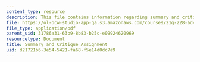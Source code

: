 ```yaml
---
content_type: resource
description: This file contains information regarding summary and critique assignment.
file: https://ol-ocw-studio-app-qa.s3.amazonaws.com/courses/21g-228-advanced-workshop-in-writing-for-social-sciences-and-architecture-els-spring-2007/d21721b63e545421fa68f5e14d0dc7a9_MIT21G.228S07_summary.pdf
file_type: application/pdf
parent_uid: 31786a31-63b9-8b83-b25c-e09924620969
resourcetype: Document
title: Summary and Critique Assignment
uid: d21721b6-3e54-5421-fa68-f5e14d0dc7a9
---
```

